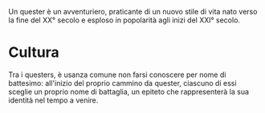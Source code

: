 Un quester è un avventuriero, praticante di un nuovo stile di vita nato verso la fine del XX° secolo e esploso in popolarità agli inizi del XXI° secolo.

# Cultura

Tra i questers, è usanza comune non farsi conoscere per nome di battesimo: all'inizio del proprio cammino da quester, ciascuno di essi sceglie un proprio nome di battaglia, un epiteto che rappresenterà la sua identità nel tempo a venire.